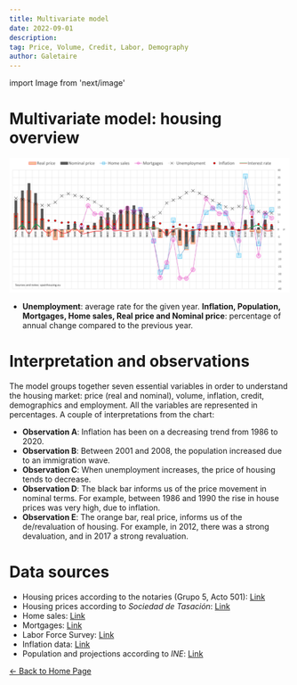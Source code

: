 ```yaml
---
title: Multivariate model
date: 2022-09-01
description:
tag: Price, Volume, Credit, Labor, Demography
author: Galetaire
---
```


import Image from 'next/image'

# Multivariate model: housing overview

[![Datos del mercado inmobiliario](/images/multivariate.png)](/images/multivariate.png)

- **Unemployment**: average rate for the given year. **Inflation, Population, Mortgages, Home sales, Real price and Nominal price**: percentage of annual change compared to the previous year.

# Interpretation and observations

The model groups together seven essential variables in order to understand the housing market: price (real and nominal), volume, inflation, credit, demographics and employment. All the variables are represented in percentages. A couple of interpretations from the chart:

- **Observation A**: Inflation has been on a decreasing trend from 1986 to 2020.
- **Observation B**: Between 2001 and 2008, the population increased due to an immigration wave.
- **Observation C**: When unemployment increases, the price of housing tends to decrease.
- **Observation D**: The black bar informs us of the price movement in nominal terms. For example, between 1986 and 1990 the rise in house prices was very high, due to inflation.
- **Observation E**: The orange bar, real price, informs us of the de/revaluation of housing. For example, in 2012, there was a strong devaluation, and in 2017 a strong revaluation.

# Data sources

- Housing prices according to the notaries (Grupo 5, Acto 501): [Link](http://www.notariado.org/liferay/web/cien/estadisticas-al-completo)
- Housing prices according to _Sociedad de Tasación_: [Link](https://www.st-tasacion.es/informe-de-tendencias-digital/)
- Home sales: [Link](https://www.ine.es/dyngs/INEbase/es/operacion.htm?c=Estadistica_C&cid=1254736171438&menu=resultados&idp=1254735576757#!tabs-1254736158217)
- Mortgages: [Link](https://www.ine.es/dyngs/INEbase/es/operacion.htm?c=Estadistica_C&cid=1254736170236&menu=resultados&idp=1254735576757#!tabs-1254736158259)
- Labor Force Survey: [Link](https://www.ine.es/dyngs/INEbase/es/operacion.htm?c=Estadistica_C&cid=1254736176918&menu=ultiDatos&idp=1254735976595)
- Inflation data: [Link](https://www.inflation.eu/en/inflation-rates/spain/historic-inflation/cpi-inflation-spain.aspx)
- Population and projections according to _INE_: [Link](https://www.ine.es/dyngs/INEbase/en/operacion.htm?c=Estadistica_C&cid=1254736176953&menu=resultados&idp=1254735572981)

<div class="meta-line"><a class="meta-back" href="/">← Back to Home Page</a></div>
